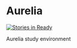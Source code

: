 # Aurelia

[![Stories in Ready](https://badge.waffle.io/nogsantos/aurelia-impress.svg?label=ready&title=Ready)](http://waffle.io/nogsantos/aurelia-impress)

Aurelia study environment
